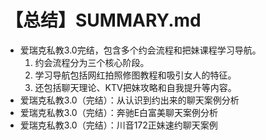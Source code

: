 # 【总结】SUMMARY.md

-   爱瑞克私教3.0完结，包含多个约会流程和把妹课程学习导航。
    1.  约会流程分为三个核心阶段。
    2.  学习导航包括网红拍照修图教程和吸引女人的特征。
    3.  还包括聊天理论、KTV把妹攻略和自我提升等内容。
-   爱瑞克私教3.0（完结）：从认识到约出来的聊天案例分析
-   爱瑞克私教3.0（完结）：奔驰E白富美聊天案例分析
-   爱瑞克私教3.0（完结）：川音172正妹速约聊天案例